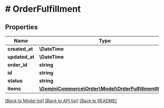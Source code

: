 # # OrderFulfillment


## Properties


Name | Type | Description | Notes
------------ | ------------- | ------------- | -------------
**created_at**| **\DateTime** |   | [optional]
**updated_at**| **\DateTime** |   | [optional]
**order_id**| **string** |   | [optional]
**id**| **string** |   | [optional]
**status**| **string** |   | [optional]
**items**| [**\GeminiCommerce\Order\Model\OrderFulfillmentItem[]**](OrderFulfillmentItem.md) |   | [optional]


[[Back to Model list]](../../README.md#models) [[Back to API list]](../../README.md#endpoints) [[Back to README]](../../README.md)